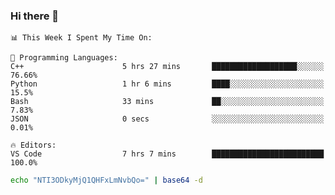 ### Hi there 👋

<!--START_SECTION:waka-->
```text
📊 This Week I Spent My Time On: 

💬 Programming Languages: 
C++                      5 hrs 27 mins       ███████████████████░░░░░░   76.66% 
Python                   1 hr 6 mins         ████░░░░░░░░░░░░░░░░░░░░░   15.5% 
Bash                     33 mins             ██░░░░░░░░░░░░░░░░░░░░░░░   7.83% 
JSON                     0 secs              ░░░░░░░░░░░░░░░░░░░░░░░░░   0.01%

🔥 Editors: 
VS Code                  7 hrs 7 mins        █████████████████████████   100.0%
```


<!--END_SECTION:waka-->

```bash
echo "NTI3ODkyMjQ1QHFxLmNvbQo=" | base64 -d
```
